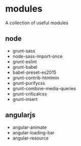 # modules
A collection of useful modules



## node
* grunt-sass
* node-sass-import-once
* grunt-eslint
* grunt-babel
* babel-preset-es2015
* grunt-contrib-htmlmin
* grunt-purifycss
* grunt-combine-media-queries
* grunt-criticalcss
* grunt-insert

## angularjs
* angular-animate
* angular-loading-bar
* angular-resource
